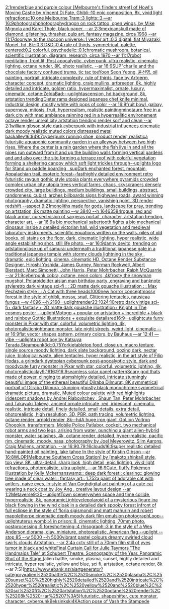 [2:1](https://www.ebank.nz/aiartgenerator?category=2%3A1)[render](https://www.ebank.nz/aiartgenerator?category=render)[blue and purple colour [Melbourne's flinders street] of Howl's Moving Castle by Vincent Di Fate, Ghibli::10 epic composition, 8k, vivid light refractions::10 one Melbourne Tram::3 lights::3 —ar 16:9](https://www.ebank.nz/aiartgenerator?category=blue%2520and%2520purple%2520colour%2520%5BMelbourne%27s%2520flinders%2520street%5D%2520of%2520Howl%27s%2520Moving%2520Castle%2520by%2520Vincent%2520Di%2520Fate%2C%2520Ghibli%3A%3A10%2520epic%2520composition%2C%25208k%2C%2520vivid%2520light%2520refractions%3A%3A10%2520one%2520Melbourne%2520Tram%3A%3A3%2520lights%3A%3A3%2520%E2%80%94ar%252016%3A9)[photograph](https://www.ebank.nz/aiartgenerator?category=photograph)[photography](https://www.ebank.nz/aiartgenerator?category=photography)[dragon on rock tattoo, open wings, by Mike Mignola and Karel Thole, black paper, --ar 2:3](https://www.ebank.nz/aiartgenerator?category=dragon%2520on%2520rock%2520tattoo%2C%2520open%2520wings%2C%2520by%2520Mike%2520Mignola%2520and%2520Karel%2520Thole%2C%2520black%2520paper%2C%2520--ar%25202%3A3)[mexican](https://www.ebank.nz/aiartgenerator?category=mexican)[skull made of diamond, glistening, thrasher, pulp art, fantasy magazine, circa 1968 --ar 11:17](https://www.ebank.nz/aiartgenerator?category=skull%2520made%2520of%2520diamond%2C%2520glistening%2C%2520thrasher%2C%2520pulp%2520art%2C%2520fantasy%2520magazine%2C%2520circa%25201968%2520--ar%252011%3A17)[doorway to the raccoon universe::1 vector art::0.3 digital, flat Miyazaki, Monet, hd, 8k::0.3 D&D::0.4 rule of thirds, symmetrical, palette, centered:0.2 colorful, psychedelic::0.1](https://www.ebank.nz/aiartgenerator?category=doorway%2520to%2520the%2520raccoon%2520universe%3A%3A1%2520vector%2520art%3A%3A0.3%2520digital%2C%2520flat%2520Miyazaki%2C%2520Monet%2C%2520hd%2C%25208k%3A%3A0.3%2520D%26D%3A%3A0.4%2520rule%2520of%2520thirds%2C%2520symmetrical%2C%2520palette%2C%2520centered%3A0.2%2520colorful%2C%2520psychedelic%3A%3A0.1)[chromatic mushroom, botanical, scientific illustration, diagram, research, circa 1970 --ar 11:17](https://www.ebank.nz/aiartgenerator?category=chromatic%2520mushroom%2C%2520botanical%2C%2520scientific%2520illustration%2C%2520diagram%2C%2520research%2C%2520circa%25201970%2520--ar%252011%3A17)[robot meditating, front lit, Post apocalyptic, cyberpunk, ultra realistic, cinematic lighting, octane render, 8K, photo realistic, --ar 16:9](https://www.ebank.nz/aiartgenerator?category=robot%2520meditating%2C%2520front%2520lit%2C%2520Post%2520apocalyptic%2C%2520cyberpunk%2C%2520ultra%2520realistic%2C%2520cinematic%2520lighting%2C%2520octane%2520render%2C%25208K%2C%2520photo%2520realistic%2C%2520--ar%252016%3A9)[SUP"](https://www.ebank.nz/aiartgenerator?category=SUP%22)[charlie and the chocolate factory confused trump, tic tac toe](https://www.ebank.nz/aiartgenerator?category=charlie%2520and%2520the%2520chocolate%2520factory%2520confused%2520trump%2C%2520tic%2520tac%2520toe)[Yoon Seon Yeong, 윤선영, oil painting, portrait, intricate complexity, rule of thirds, face by Artgerm, character concept, dramatic lighting, craig mullins, artbreeder, 8k, highly detailed and intricate, golden ratio, hypermaximalist, ornate, luxury, cinematic, octane](https://www.ebank.nz/aiartgenerator?category=Yoon%2520Seon%2520Yeong%2C%2520%EC%9C%A4%EC%84%A0%EC%98%81%2C%2520oil%2520painting%2C%2520portrait%2C%2520intricate%2520complexity%2C%2520rule%2520of%2520thirds%2C%2520face%2520by%2520Artgerm%2C%2520character%2520concept%2C%2520dramatic%2520lighting%2C%2520craig%2520mullins%2C%2520artbreeder%2C%25208k%2C%2520highly%2520detailed%2520and%2520intricate%2C%2520golden%2520ratio%2C%2520hypermaximalist%2C%2520ornate%2C%2520luxury%2C%2520cinematic%2C%2520octane)[:ZeldaBad:](https://www.ebank.nz/aiartgenerator?category=%3AZeldaBad%3A)[--uplight](https://www.ebank.nz/aiartgenerator?category=--uplight)[ascension, hd background, 8k, artstation trending](https://www.ebank.nz/aiartgenerator?category=ascension%2C%2520hd%2520background%2C%25208k%2C%2520artstation%2520trending)[Dieter rams designed japanese chef knife minimal, industrial design, mostly white with pops of color --ar 16:9](https://www.ebank.nz/aiartgenerator?category=Dieter%2520rams%2520designed%2520japanese%2520chef%2520knife%2520minimal%2C%2520industrial%2520design%2C%2520mostly%2520white%2520with%2520pops%2520of%2520color%2520--ar%252016%3A9)[fruit bowl, galaxy, supernova, mitosis, fruit, hyperrealism, realistic painting](https://www.ebank.nz/aiartgenerator?category=fruit%2520bowl%2C%2520galaxy%2C%2520supernova%2C%2520mitosis%2C%2520fruit%2C%2520hyperrealism%2C%2520realistic%2520painting)[minotaure free in a dark city with mad ambiance rainning red in a hyperrealitic environement octave render unreal city artstation trending render sorf and clean --ar 2:1](https://www.ebank.nz/aiartgenerator?category=minotaure%2520free%2520in%2520a%2520dark%2520city%2520with%2520mad%2520ambiance%2520rainning%2520red%2520in%2520a%2520hyperrealitic%2520environement%2520octave%2520render%2520unreal%2520city%2520artstation%2520trending%2520render%2520sorf%2520and%2520clean%2520--ar%25202%3A1)[william gibson style dark cyberpunk with industrial influences cinematic dark moody realistic muted colors distressed metal backalley](https://www.ebank.nz/aiartgenerator?category=william%2520gibson%2520style%2520dark%2520cyberpunk%2520with%2520industrial%2520influences%2520cinematic%2520dark%2520moody%2520realistic%2520muted%2520colors%2520distressed%2520metal%2520backalley)[16:9](https://www.ebank.nz/aiartgenerator?category=16%3A9)[49:7](https://www.ebank.nz/aiartgenerator?category=49%3A7)[cyberpunk running shoe, product render, realistic](https://www.ebank.nz/aiartgenerator?category=cyberpunk%2520running%2520shoe%2C%2520product%2520render%2C%2520realistic)[a futuristic aquaponic community garden in an alleyway between two high rises. Where the center is a rain garden where the fish live in and all the pipes run outward from it and up the building walls forming vertical gardens and and also over the site forming a terrace roof with colorful vegetation forming a sheltering canopy which soft light trickles through](https://www.ebank.nz/aiartgenerator?category=a%2520futuristic%2520aquaponic%2520community%2520garden%2520in%2520an%2520alleyway%2520between%2520two%2520high%2520rises.%2520Where%2520the%2520center%2520is%2520a%2520rain%2520garden%2520where%2520the%2520fish%2520live%2520in%2520and%2520all%2520the%2520pipes%2520run%2520outward%2520from%2520it%2520and%2520up%2520the%2520building%2520walls%2520forming%2520vertical%2520gardens%2520and%2520and%2520also%2520over%2520the%2520site%2520forming%2520a%2520terrace%2520roof%2520with%2520colorful%2520vegetation%2520forming%2520a%2520sheltering%2520canopy%2520which%2520soft%2520light%2520trickles%2520through)[--uplight](https://www.ebank.nz/aiartgenerator?category=--uplight)[a logo for Stand up paddle boarding , sup](https://www.ebank.nz/aiartgenerator?category=a%2520logo%2520for%2520Stand%2520up%2520paddle%2520boarding%2520%2C%2520sup)[Dark enchanted forest, mountain, Appalachian trail, esoteric forest](https://www.ebank.nz/aiartgenerator?category=Dark%2520enchanted%2520forest%2C%2520mountain%2C%2520Appalachian%2520trail%2C%2520esoteric%2520forest)[--fast](https://www.ebank.nz/aiartgenerator?category=--fast)[highly detailed environment retro futuristic raygun gothic style utopia plants everywhere pyramids crowded complex  urban city utopia trees  vertical farms, chaos,   skyscrapers densely crowded city, large buildings, medium buildings, small buildings,  abstract, randomness, cubist,  arches billboards signs highways roads,  award winning photography,  dramatic lighting,  perspective,  vanishing point,  3D render redshift --aspect 9:21](https://www.ebank.nz/aiartgenerator?category=highly%2520detailed%2520environment%2520retro%2520futuristic%2520raygun%2520gothic%2520style%2520utopia%2520plants%2520everywhere%2520pyramids%2520crowded%2520complex%2520%2520urban%2520city%2520utopia%2520trees%2520%2520vertical%2520farms%2C%2520chaos%2C%2520%2520%2520skyscrapers%2520densely%2520crowded%2520city%2C%2520large%2520buildings%2C%2520medium%2520buildings%2C%2520small%2520buildings%2C%2520%2520abstract%2C%2520randomness%2C%2520cubist%2C%2520%2520arches%2520billboards%2520signs%2520highways%2520roads%2C%2520%2520award%2520winning%2520photography%2C%2520%2520dramatic%2520lighting%2C%2520%2520perspective%2C%2520%2520vanishing%2520point%2C%2520%25203D%2520render%2520redshift%2520--aspect%25209%3A21)[monoliths made for gods, landscape for pray, trending on artstation, 8k matte painting --w 3840 --h 1646](https://www.ebank.nz/aiartgenerator?category=monoliths%2520made%2520for%2520gods%2C%2520landscape%2520for%2520pray%2C%2520trending%2520on%2520artstation%2C%25208k%2520matte%2520painting%2520--w%25203840%2520--h%25201646)[3584](https://www.ebank.nz/aiartgenerator?category=3584)[rogue, red and black armor, cursed vision of sargeras portait, character, artstation trending, character art, --ar 16:9](https://www.ebank.nz/aiartgenerator?category=rogue%2C%2520red%2520and%2520black%2520armor%2C%2520cursed%2520vision%2520of%2520sargeras%2520portait%2C%2520character%2C%2520artstation%2520trending%2C%2520character%2520art%2C%2520--ar%252016%3A9)[a bio mechanical sabertooth fights a bio mechanical dinosaur, inside a detailed victorian hall. wild vegetation and medieval laboratory instruments. scientific equations written on the walls. piles of old books. oil stains on the floor. dark. cinematic lighting. hyper realistic. wide angle establishing shot. still life photo. --ar 16:9](https://www.ebank.nz/aiartgenerator?category=a%2520bio%2520mechanical%2520sabertooth%2520fights%2520a%2520bio%2520mechanical%2520dinosaur%2C%2520inside%2520a%2520detailed%2520victorian%2520hall.%2520wild%2520vegetation%2520and%2520medieval%2520laboratory%2520instruments.%2520scientific%2520equations%2520written%2520on%2520the%2520walls.%2520piles%2520of%2520old%2520books.%2520oil%2520stains%2520on%2520the%2520floor.%2520dark.%2520cinematic%2520lighting.%2520hyper%2520realistic.%2520wide%2520angle%2520establishing%2520shot.%2520still%2520life%2520photo.%2520--ar%252016%3A9)[danny devito, trending on artstation](https://www.ebank.nz/aiartgenerator?category=danny%2520devito%2C%2520trending%2520on%2520artstation)[close up of samurai underneath a traditional japanese gate in a traditional japanese temple with stormy clouds lightning in the sky , dramatic, epic lighting ,cinema, cinematic HD, Octane Render Substance Designer. Hiroshi Yoshida, James Gurney, Norman Rockwell, Albert Bierstadt, Marc Simonetti, John Harris, Peter Mohrbacher, Ralph McQuarrie --ar 21:9](https://www.ebank.nz/aiartgenerator?category=close%2520up%2520of%2520samurai%2520underneath%2520a%2520traditional%2520japanese%2520gate%2520in%2520a%2520traditional%2520japanese%2520temple%2520with%2520stormy%2520clouds%2520lightning%2520in%2520the%2520sky%2520%2C%2520dramatic%2C%2520epic%2520lighting%2520%2Ccinema%2C%2520cinematic%2520HD%2C%2520Octane%2520Render%2520Substance%2520Designer.%2520Hiroshi%2520Yoshida%2C%2520James%2520Gurney%2C%2520Norman%2520Rockwell%2C%2520Albert%2520Bierstadt%2C%2520Marc%2520Simonetti%2C%2520John%2520Harris%2C%2520Peter%2520Mohrbacher%2C%2520Ralph%2520McQuarrie%2520--ar%252021%3A9)[cyberpunk cobra, octane, neon colors, 4k](https://www.ebank.nz/aiartgenerator?category=cyberpunk%2520cobra%2C%2520octane%2C%2520neon%2520colors%2C%25204k)[frosty the snowman mugshot, Polaroid](https://www.ebank.nz/aiartgenerator?category=frosty%2520the%2520snowman%2520mugshot%2C%2520Polaroid)[elder aisian man birthday party ,engraving and banknote style](https://www.ebank.nz/aiartgenerator?category=elder%2520aisian%2520man%2520birthday%2520party%2520%2Cengraving%2520and%2520banknote%2520style)[retro dark vintage sci-fi : : 2D matte dark gouache illustration : : Max Pechstein style : : A Cat with three heads](https://www.ebank.nz/aiartgenerator?category=retro%2520dark%2520vintage%2520sci-fi%2520%3A%2520%3A%25202D%2520matte%2520dark%2520gouache%2520illustration%2520%3A%2520%3A%2520Max%2520Pechstein%2520style%2520%3A%2520%3A%2520A%2520Cat%2520with%2520three%2520heads)[1000](https://www.ebank.nz/aiartgenerator?category=1000)[new horror concept](https://www.ebank.nz/aiartgenerator?category=new%2520horror%2520concept)[mossy forest in the style of ghibli, mossy, snail, Glittering tentacles, nausicaa fungus  --w 4096 --h 2160](https://www.ebank.nz/aiartgenerator?category=mossy%2520forest%2520in%2520the%2520style%2520of%2520ghibli%2C%2520mossy%2C%2520snail%2C%2520Glittering%2520tentacles%2C%2520nausicaa%2520fungus%2520%2520--w%25204096%2520--h%25202160)[--uplight](https://www.ebank.nz/aiartgenerator?category=--uplight)[render](https://www.ebank.nz/aiartgenerator?category=render)[23:10](https://www.ebank.nz/aiartgenerator?category=23%3A10)[24:10](https://www.ebank.nz/aiartgenerator?category=24%3A10)[retro dark vintige sci-fi+ dark fantasy + 2D matte dark gouache illustration+ Knight in The cosmos poster --uplight](https://www.ebank.nz/aiartgenerator?category=retro%2520dark%2520vintige%2520sci-fi%2B%2520dark%2520fantasy%2520%2B%25202D%2520matte%2520dark%2520gouache%2520illustration%2B%2520Knight%2520in%2520The%2520cosmos%2520poster%2520--uplight)[Motogp + popular on artstation + incredible + black and rainbow Gothic illustrations + exquisite details](https://www.ebank.nz/aiartgenerator?category=Motogp%2520%2B%2520popular%2520on%2520artstation%2520%2B%2520incredible%2520%2B%2520black%2520and%2520rainbow%2520Gothic%2520illustrations%2520%2B%2520exquisite%2520details)[red](https://www.ebank.nz/aiartgenerator?category=red)[16:9](https://www.ebank.nz/aiartgenerator?category=16%3A9)[--uplight](https://www.ebank.nz/aiartgenerator?category=--uplight)[cute furry monster in Pixar with star, colorful, volumetric lighting, 4k, photorealistic](https://www.ebank.nz/aiartgenerator?category=cute%2520furry%2520monster%2520in%2520Pixar%2520with%2520star%2C%2520colorful%2C%2520volumetric%2520lighting%2C%25204k%2C%2520photorealistic)[nightmare monster, late night streets, weird light, cinematic --ar 16:9](https://www.ebank.nz/aiartgenerator?category=nightmare%2520monster%2C%2520late%2520night%2520streets%2C%2520weird%2520light%2C%2520cinematic%2520--ar%252016%3A9)[flat vector shapes pattern, primary colors, by Bauhaus —ar 12:41 —vibe --uplight](https://www.ebank.nz/aiartgenerator?category=flat%2520vector%2520shapes%2520pattern%2C%2520primary%2520colors%2C%2520by%2520Bauhaus%2520%E2%80%94ar%252012%3A41%2520%E2%80%94vibe%2520--uplight)[a robot boy by Katsuya Terada,Steampunk](https://www.ebank.nz/aiartgenerator?category=a%2520robot%2520boy%2520by%2520Katsuya%2520Terada%2CSteampunk)[3d](https://www.ebank.nz/aiartgenerator?category=3d)[::0.75](https://www.ebank.nz/aiartgenerator?category=%3A%3A0.75)[Yorkie](https://www.ebank.nz/aiartgenerator?category=Yorkie)[tabletop food, close up, macro texture, single source moody lighting, dark slate background, oozing dark, nectar juice, biological waste, alien tentacles, hyper realistic, in the art style of Filip Hodas, a grimdark dystopian cyberpunk post-apocalyptic style, dark and moody](https://www.ebank.nz/aiartgenerator?category=tabletop%2520food%2C%2520close%2520up%2C%2520macro%2520texture%2C%2520single%2520source%2520moody%2520lighting%2C%2520dark%2520slate%2520background%2C%2520oozing%2520dark%2C%2520nectar%2520juice%2C%2520biological%2520waste%2C%2520alien%2520tentacles%2C%2520hyper%2520realistic%2C%2520in%2520the%2520art%2520style%2520of%2520Filip%2520Hodas%2C%2520a%2520grimdark%2520dystopian%2520cyberpunk%2520post-apocalyptic%2520style%2C%2520dark%2520and%2520moody)[cute furry monster in Pixar with star, colorful, volumetric lighting, 4k, photorealistic](https://www.ebank.nz/aiartgenerator?category=cute%2520furry%2520monster%2520in%2520Pixar%2520with%2520star%2C%2520colorful%2C%2520volumetric%2520lighting%2C%25204k%2C%2520photorealistic)[clay](https://www.ebank.nz/aiartgenerator?category=clay)[9:16](https://www.ebank.nz/aiartgenerator?category=9%3A16)[16:9](https://www.ebank.nz/aiartgenerator?category=16%3A9)[16:9](https://www.ebank.nz/aiartgenerator?category=16%3A9)[seamless solar panel pattern](https://www.ebank.nz/aiartgenerator?category=seamless%2520solar%2520panel%2520pattern)[Scary god thats made of power, clinging to atoms](https://www.ebank.nz/aiartgenerator?category=Scary%2520god%2520thats%2520made%2520of%2520power%2C%2520clinging%2520to%2520atoms)[highly detailed, intricate stunningly beautiful image of the ethereal beautiful Dilraba Dilmurat, 8K symmetrical portrait of Dilraba Dilmura, stunning ghostly black monochrome symmetrical dramatic picture, dramatic, Muted colour palette with red highlights iridescent shadows by Andrei Riabovitchev , Shaun Tan, Peter Mohrbacher and Takayuki Takeya, ancient ornate intricate, red, iridescent, cinematic, realistic, intricate detail, finely detailed, small details, extra detail, photorealistic, high resolution, 3D, PBR, path tracing, volumetric lighting, octane render, arnold render, 8k](https://www.ebank.nz/aiartgenerator?category=highly%2520detailed%2C%2520intricate%2520stunningly%2520beautiful%2520image%2520of%2520the%2520ethereal%2520beautiful%2520Dilraba%2520Dilmurat%2C%25208K%2520symmetrical%2520portrait%2520of%2520Dilraba%2520Dilmura%2C%2520stunning%2520ghostly%2520black%2520monochrome%2520symmetrical%2520dramatic%2520picture%2C%2520dramatic%2C%2520Muted%2520colour%2520palette%2520with%2520red%2520highlights%2520iridescent%2520shadows%2520by%2520Andrei%2520Riabovitchev%2520%2C%2520Shaun%2520Tan%2C%2520Peter%2520Mohrbacher%2520and%2520Takayuki%2520Takeya%2C%2520ancient%2520ornate%2520intricate%2C%2520red%2C%2520iridescent%2C%2520cinematic%2C%2520realistic%2C%2520intricate%2520detail%2C%2520finely%2520detailed%2C%2520small%2520details%2C%2520extra%2520detail%2C%2520photorealistic%2C%2520high%2520resolution%2C%25203D%2C%2520PBR%2C%2520path%2520tracing%2C%2520volumetric%2520lighting%2C%2520octane%2520render%2C%2520arnold%2520render%2C%25208k)[--hd](https://www.ebank.nz/aiartgenerator?category=--hd)[A huge iron giant, GoLion Voltron Chogokin, transformers, Mobile Police Patlabor, cockpit, two mechanical robot arms and two legs, arising from water, punching a giant alien-hybrid monster, water splashes, 4k, octane render, detailed, hyper-realistic, pacific rim, cinematic, moody, nasa, photography by Joel Meyerowitz, Slim Aarons, Craig Mullens, artstation, --ar 16:9](https://www.ebank.nz/aiartgenerator?category=A%2520huge%2520iron%2520giant%2C%2520GoLion%2520Voltron%2520Chogokin%2C%2520transformers%2C%2520Mobile%2520Police%2520Patlabor%2C%2520cockpit%2C%2520two%2520mechanical%2520robot%2520arms%2520and%2520two%2520legs%2C%2520arising%2520from%2520water%2C%2520punching%2520a%2520giant%2520alien-hybrid%2520monster%2C%2520water%2520splashes%2C%25204k%2C%2520octane%2520render%2C%2520detailed%2C%2520hyper-realistic%2C%2520pacific%2520rim%2C%2520cinematic%2C%2520moody%2C%2520nasa%2C%2520photography%2520by%2520Joel%2520Meyerowitz%2C%2520Slim%2520Aarons%2C%2520Craig%2520Mullens%2C%2520artstation%2C%2520--ar%252016%3A9)[0.7](https://www.ebank.nz/aiartgenerator?category=0.7)[9:16](https://www.ebank.nz/aiartgenerator?category=9%3A16)[clouds](https://www.ebank.nz/aiartgenerator?category=clouds)[16:9](https://www.ebank.nz/aiartgenerator?category=16%3A9)[super realistic detailed hand-painted oil painting, lake tahoe In the style of Kristin Gibson --ar 16:8](https://www.ebank.nz/aiartgenerator?category=super%2520realistic%2520detailed%2520hand-painted%2520oil%2520painting%2C%2520lake%2520tahoe%2520In%2520the%2520style%2520of%2520Kristin%2520Gibson%2520--ar%252016%3A8)[WLOP](https://www.ebank.nz/aiartgenerator?category=WLOP)[[Melbourne Southern Cross Station] by [makoto shinkai] style, top view, 8K, ultra-detail, sharp look, high detail, epic lighting, vivid light refractions, photorealistic, ultra uplight, —ar 16:9](https://www.ebank.nz/aiartgenerator?category=%5BMelbourne%2520Southern%2520Cross%2520Station%5D%2520by%2520%5Bmakoto%2520shinkai%5D%2520style%2C%2520top%2520view%2C%25208K%2C%2520ultra-detail%2C%2520sharp%2520look%2C%2520high%2520detail%2C%2520epic%2520lighting%2C%2520vivid%2520light%2520refractions%2C%2520photorealistic%2C%2520ultra%2520uplight%2C%2520%E2%80%94ar%252016%3A9)[Cute, fluffy Pokémon illustration by Kelly Mckernan](https://www.ebank.nz/aiartgenerator?category=Cute%2C%2520fluffy%2520Pok%C3%A9mon%2520illustration%2520by%2520Kelly%2520Mckernan)[swamp:: deep dark forest:: clearing:: glowing tree made of clear water:: fantasy art:: 1.75](https://www.ebank.nz/aiartgenerator?category=swamp%3A%3A%2520deep%2520dark%2520forest%3A%3A%2520clearing%3A%3A%2520glowing%2520tree%2520made%2520of%2520clear%2520water%3A%3A%2520fantasy%2520art%3A%3A%25201.75)[2](https://www.ebank.nz/aiartgenerator?category=2)[a paint of adorable cat with antlers, naive eyes, in style of Van Gogh](https://www.ebank.nz/aiartgenerator?category=a%2520paint%2520of%2520adorable%2520cat%2520with%2520antlers%2C%2520naive%2520eyes%2C%2520in%2520style%2520of%2520Van%2520Gogh)[digital art painting of a cute cat wearing a neck coat by Joy Ang , creative layout design --ar 1:2](https://www.ebank.nz/aiartgenerator?category=digital%2520art%2520painting%2520of%2520a%2520cute%2520cat%2520wearing%2520a%2520neck%2520coat%2520by%2520Joy%2520Ang%2520%2C%2520creative%2520layout%2520design%2520--ar%25201%3A2)[Metaverse](https://www.ebank.nz/aiartgenerator?category=Metaverse)[9:20](https://www.ebank.nz/aiartgenerator?category=9%3A20)[--uplight](https://www.ebank.nz/aiartgenerator?category=--uplight)[Town scenery](https://www.ebank.nz/aiartgenerator?category=Town%2520scenery)[when space and time collide, hyperrealistic, 8k, panoramic](https://www.ebank.nz/aiartgenerator?category=when%2520space%2520and%2520time%2520collide%2C%2520hyperrealistic%2C%25208k%2C%2520panoramic)[Lightcycle](https://www.ebank.nz/aiartgenerator?category=Lightcycle)[polaroid of a mysterious figure ina black flowing in the wind cloak in a detailed dark spooky forest infront of full eclipse in the style of floria sigismondi and matt mahurin and robert mapplethorpe cinematic depth moody dark film emulsion photograph](https://www.ebank.nz/aiartgenerator?category=polaroid%2520of%2520a%2520mysterious%2520figure%2520ina%2520black%2520flowing%2520in%2520the%2520wind%2520cloak%2520in%2520a%2520detailed%2520dark%2520spooky%2520forest%2520infront%2520of%2520full%2520eclipse%2520in%2520the%2520style%2520of%2520floria%2520sigismondi%2520and%2520matt%2520mahurin%2520and%2520robert%2520mapplethorpe%2520cinematic%2520depth%2520moody%2520dark%2520film%2520emulsion%2520photograph)[Loop](https://www.ebank.nz/aiartgenerator?category=Loop)[--uplight](https://www.ebank.nz/aiartgenerator?category=--uplight)[uterus womb::4 in prison::8, cinematic lighting, 70mm photo, postprocessing::5 foreshortening::4 rhisograph::3 in the style of a Wes Anderson diorama, clay, miniature, photorealistic, American flag  --uplight --stop 85 --w 5000 --h 5000](https://www.ebank.nz/aiartgenerator?category=uterus%2520womb%3A%3A4%2520in%2520prison%3A%3A8%2C%2520cinematic%2520lighting%2C%252070mm%2520photo%2C%2520postprocessing%3A%3A5%2520foreshortening%3A%3A4%2520rhisograph%3A%3A3%2520in%2520the%2520style%2520of%2520a%2520Wes%2520Anderson%2520diorama%2C%2520clay%2C%2520miniature%2C%2520photorealistic%2C%2520American%2520flag%2520%2520--uplight%2520--stop%252085%2520--w%25205000%2520--h%25205000)[vibrant pastel colours dreamy swirled cloud swirls clouds Artstation, --ar 2:4](https://www.ebank.nz/aiartgenerator?category=vibrant%2520pastel%2520colours%2520dreamy%2520swirled%2520cloud%2520swirls%2520clouds%2520Artstation%2C%2520--ar%25202%3A4)[a cctv still of a 70mm film still of yves tumor in black and white](https://www.ebank.nz/aiartgenerator?category=a%2520cctv%2520still%2520of%2520a%252070mm%2520film%2520still%2520of%2520yves%2520tumor%2520in%2520black%2520and%2520white)[Final Curtain Call for Julie Taymors "The Handmaids Tale" at Schubert Theatre. Scenography of the Year. Panoramic Shot of the Stage.](https://www.ebank.nz/aiartgenerator?category=Final%2520Curtain%2520Call%2520for%2520Julie%2520Taymors%2520%22The%2520Handmaids%2520Tale%22%2520at%2520Schubert%2520Theatre.%2520Scenography%2520of%2520the%2520Year.%2520Panoramic%2520Shot%2520of%2520the%2520Stage.)[alien battle, smoke, plasma, sunset, highly detailed and intricate, hyper realistic, yellow and blue, sci fi, artstation, octane render, 8k --ar 7:5](https://www.ebank.nz/aiartgenerator?category=alien%2520battle%2C%2520smoke%2C%2520plasma%2C%2520sunset%2C%2520highly%2520detailed%2520and%2520intricate%2C%2520hyper%2520realistic%2C%2520yellow%2520and%2520blue%2C%2520sci%2520fi%2C%2520artstation%2C%2520octane%2520render%2C%25208k%2520--ar%25207%3A5)[futuristic, shapeshifter, cute monster, character, cyberpunk](https://www.ebank.nz/aiartgenerator?category=futuristic%2C%2520shapeshifter%2C%2520cute%2520monster%2C%2520character%2C%2520cyberpunk)[Beksinkski](https://www.ebank.nz/aiartgenerator?category=Beksinkski)[4K](https://www.ebank.nz/aiartgenerator?category=4K)[Action pose of Vash the Stampede](https://www.ebank.nz/aiartgenerator?category=Action%2520pose%2520of%2520Vash%2520the%2520Stampede)